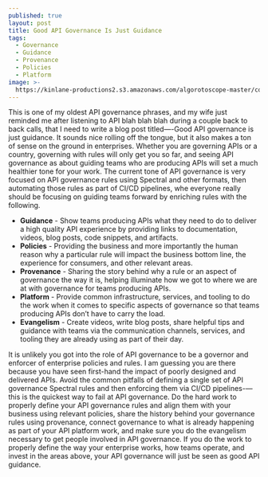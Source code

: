 ```yaml
---
published: true
layout: post
title: Good API Governance Is Just Guidance
tags:
  - Governance
  - Guidance
  - Provenance
  - Policies
  - Platform
image: >-
  https://kinlane-productions2.s3.amazonaws.com/algorotoscope-master/copper-circuit-central-park-winter-walkway.jpeg
---
```

This is one of my oldest API governance phrases, and my wife just reminded me after listening to API blah blah blah during a couple back to back calls, that I need to write a blog post titled—-Good API governance is just guidance. It sounds nice rolling off the tongue, but it also makes a ton of sense on the ground in enterprises. Whether you are governing APIs or a country, governing with rules will only get you so far, and seeing API governance as about guiding teams who are producing APIs will set a much healthier tone for your work. The current tone of API governance is very focused on API governance rules using Spectral and other formats, then automating those rules as part of CI/CD pipelines, whe everyone really should be focusing on guiding teams forward by enriching rules with the following.

- **Guidance** - Show teams producing APIs what they need to do to deliver a high quality API experience by providing links to documentation, videos, blog posts, code snippets, and artifacts.
- **Policies** - Providing the business and more importantly the human reason why a particular rule will impact the business bottom line, the experience for consumers, and other relevant areas. 
- **Provenance** - Sharing the story behind why a rule or an aspect of governance the way it is, helping illuminate how we got to where we are at with governance for teams producing APIs.
- **Platform** - Provide common infrastructure, services, and tooling to do the work when it comes to specific aspects of governance so that teams producing APIs don’t have to carry the load.
- **Evangelism** - Create videos, write blog posts, share helpful tips and guidance with teams via the communication channels, services, and tooling they are already using as part of their day.

It is unlikely you got into the role of API governance to be a governor and enforcer of enterprise policies and rules. I am guessing you are there because you have seen first-hand the impact of poorly designed and delivered APIs. Avoid the common pitfalls of defining a single set of API governance Spectral rules and then enforcing them via CI/CD pipelines-—this is the quickest way to fail at API governance. Do the hard work to properly define your API governance rules and align them with your business using relevant policies, share the history behind your governance rules using provenance, connect governance to what is already happening as part of your API platform work, and make sure you do the evangelism necessary to get people involved in API governance. If you do the work to properly define the way your enterprise works, how teams operate, and invest in the areas above, your API governance will just be seen as good API guidance.